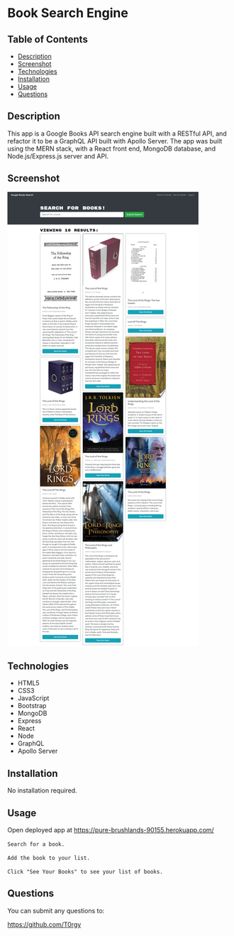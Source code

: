 # Book Search Engine

## Table of Contents

-   [Description](#description)
-   [Screenshot](#screenshot)
-   [Technologies](#technologies)
-   [Installation](#installation)
-   [Usage](#usage)
-   [Questions](#questions)

## Description

This app is a Google Books API search engine built with a RESTful API, and refactor it to be a GraphQL API built with Apollo Server. The app was built using the MERN stack, with a React front end, MongoDB database, and Node.js/Express.js server and API.

## Screenshot

![screenshot](./assets/imgs/screencapture.png)

## Technologies

-   HTML5
-   CSS3
-   JavaScript
-   Bootstrap
-   MongoDB
-   Express
-   React
-   Node
-   GraphQL
-   Apollo Server

## Installation

No installation required.

## Usage

Open deployed app at https://pure-brushlands-90155.herokuapp.com/


`Search for a book.`

`Add the book to your list.`

`Click "See Your Books" to see your list of books.`

## Questions

You can submit any questions to:

https://github.com/T0rgy